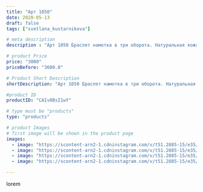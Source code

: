 ```yaml
---
title: "Арт 1050"
date: 2020-05-13
draft: false
tags: ["svetlana_kustarnikova"]

# meta description
description : "Арт 1050 Браслет намотка в три оборота. Натуральная кожа сердолик и лазурит"

# product Price
price: "3000"
priceBefore: "3600.0"

# Product Short Description
shortDescription: "Арт 1050 Браслет намотка в три оборота. Натуральная кожа сердолик и лазурит"

#product ID
productID: "CAIv0BsI1wY"

# type must be "products"
type: "products"

# product Images
# first image will be shown in the product page
images:
  - image: "https://scontent-arn2-1.cdninstagram.com/v/t51.2885-15/e35/96430161_237971237643194_630052167133369946_n.jpg?se=7&tp=1&_nc_ht=scontent-arn2-1.cdninstagram.com&_nc_cat=102&_nc_ohc=AWLHTRgGIeEAX_fKXPi&ccb=7-4&oh=56207b88a2e190cec3d222465d39f023&oe=6084EB44&ig_cache_key=MjMwODMwNTA4NjE5OTIyNjEyMg%3D%3D.2-ccb7-4"
  - image: "https://scontent-arn2-1.cdninstagram.com/v/t51.2885-15/e35/96542380_241824793550488_8345259980411829331_n.jpg?tp=1&_nc_ht=scontent-arn2-1.cdninstagram.com&_nc_cat=104&_nc_ohc=I0FqaQGSahcAX__o42l&ccb=7-4&oh=150055bc485f1d9986f1ea9b8f999ea3&oe=6082F762&ig_cache_key=MjMwODMwNTA4NjIwNzYwNzYxMw%3D%3D.2-ccb7-4"
  - image: "https://scontent-arn2-1.cdninstagram.com/v/t51.2885-15/e35/97324218_243844230226765_4466271952067183932_n.jpg?se=8&tp=1&_nc_ht=scontent-arn2-1.cdninstagram.com&_nc_cat=101&_nc_ohc=xF5LKuvS6WYAX-O_7t7&ccb=7-4&oh=f88622550866f8999c1aa7e77eb83264&oe=6083B308&ig_cache_key=MjMwODMwNTA4NjIxNTg5MTgzNw%3D%3D.2-ccb7-4"
  - image: "https://scontent-arn2-1.cdninstagram.com/v/t51.2885-15/e35/97275631_246061743142885_9121903466586835729_n.jpg?se=8&tp=1&_nc_ht=scontent-arn2-1.cdninstagram.com&_nc_cat=101&_nc_ohc=NP_ARd-Ra58AX8HEHmg&ccb=7-4&oh=313edf785aa234d7b6ca9f5a401a169e&oe=6081A8AA&ig_cache_key=MjMwODMwNTA4NjE5MDg5MzkyMA%3D%3D.2-ccb7-4"

---
```

lorem
